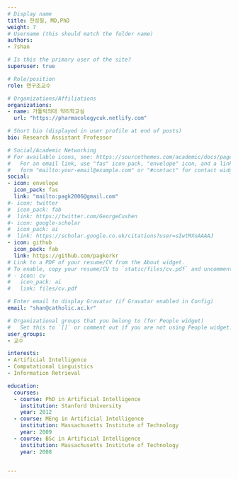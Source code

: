 ```yaml
---
# Display name
title: 한성필, MD,PhD
weight: 7
# Username (this should match the folder name)
authors:
- 7shan

# Is this the primary user of the site?
superuser: true

# Role/position
role: 연구조교수

# Organizations/Affiliations
organizations:
- name: 가톨릭의대 약리학교실
  url: "https://pharmacologycuk.netlify.com"

# Short bio (displayed in user profile at end of posts)
bio: Research Assistant Professor

# Social/Academic Networking
# For available icons, see: https://sourcethemes.com/academic/docs/page-builder/#icons
#   For an email link, use "fas" icon pack, "envelope" icon, and a link in the
#   form "mailto:your-email@example.com" or "#contact" for contact widget.
social:
- icon: envelope
  icon_pack: fas
  link: "mailto:pagk2006@gmail.com"
#- icon: twitter
#  icon_pack: fab
#  link: https://twitter.com/GeorgeCushen
#- icon: google-scholar
#  icon_pack: ai
#  link: https://scholar.google.co.uk/citations?user=sIwtMXoAAAAJ
- icon: github
  icon_pack: fab
  link: https://github.com/pagkorkr
# Link to a PDF of your resume/CV from the About widget.
# To enable, copy your resume/CV to `static/files/cv.pdf` and uncomment the lines below.
# - icon: cv
#   icon_pack: ai
#   link: files/cv.pdf

# Enter email to display Gravatar (if Gravatar enabled in Config)
email: "shan@catholic.ac.kr"

# Organizational groups that you belong to (for People widget)
#   Set this to `[]` or comment out if you are not using People widget.
user_groups:
- 교수

interests:
- Artificial Intelligence
- Computational Linguistics
- Information Retrieval

education:
  courses:
  - course: PhD in Artificial Intelligence
    institution: Stanford University
    year: 2012
  - course: MEng in Artificial Intelligence
    institution: Massachusetts Institute of Technology
    year: 2009
  - course: BSc in Artificial Intelligence
    institution: Massachusetts Institute of Technology
    year: 2008


---
```


